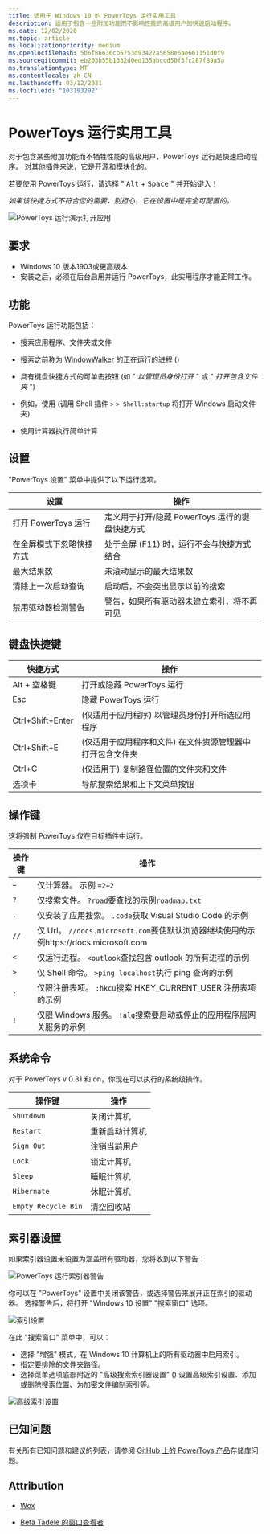 ```yaml
---
title: 适用于 Windows 10 的 PowerToys 运行实用工具
description: 适用于包含一些附加功能而不影响性能的高级用户的快速启动程序。
ms.date: 12/02/2020
ms.topic: article
ms.localizationpriority: medium
ms.openlocfilehash: 5b6f86636cb5753d93422a5658e6ae661151d0f9
ms.sourcegitcommit: eb203b55b1332d0ed135abccd50f3fc287f89a5a
ms.translationtype: MT
ms.contentlocale: zh-CN
ms.lasthandoff: 03/12/2021
ms.locfileid: "103193292"
---
```

# <a name="powertoys-run-utility"></a>PowerToys 运行实用工具

对于包含某些附加功能而不牺牲性能的高级用户，PowerToys 运行是快速启动程序。 对其他插件来说，它是开源和模块化的。

若要使用 PowerToys 运行，请选择 " <kbd>Alt</kbd> + <kbd>Space</kbd> " 并开始键入！

*如果该快捷方式不符合您的需要，别担心，它在设置中是完全可配置的。*

![PowerToys 运行演示打开应用](../images/pt-powerrun-demo.gif)

## <a name="requirements"></a>要求

- Windows 10 版本1903或更高版本
- 安装之后，必须在后台启用并运行 PowerToys，此实用程序才能正常工作。

## <a name="features"></a>功能

PowerToys 运行功能包括：

- 搜索应用程序、文件夹或文件

- 搜索之前称为 [WindowWalker](https://github.com/betsegaw/windowwalker/) 的正在运行的进程 () 

- 具有键盘快捷方式的可单击按钮 (如 " *以管理员身份打开* " 或 " *打开包含文件夹* ") 

- 例如，使用 (调用 Shell 插件 `>` `> Shell:startup` 将打开 Windows 启动文件夹) 

- 使用计算器执行简单计算

## <a name="settings"></a>设置

"PowerToys 设置" 菜单中提供了以下运行选项。

  | **设置** |**操作** |
  | --- | --- |
  | 打开 PowerToys 运行 | 定义用于打开/隐藏 PowerToys 运行的键盘快捷方式 |
  | 在全屏模式下忽略快捷方式 |  处于全屏 (F11) 时，运行不会与快捷方式结合 |
  | 最大结果数 |  未滚动显示的最大结果数 |
  | 清除上一次启动查询 | 启动后，不会突出显示以前的搜索 |
  | 禁用驱动器检测警告 | 警告，如果所有驱动器未建立索引，将不再可见 |

## <a name="keyboard-shortcuts"></a>键盘快捷键

  | **快捷方式** | **操作** |
  | --- | --- |
  | Alt + 空格键 | 打开或隐藏 PowerToys 运行 |
  | Esc | 隐藏 PowerToys 运行 |
  | Ctrl+Shift+Enter |  (仅适用于应用程序) 以管理员身份打开所选应用程序 |
  | Ctrl+Shift+E |  (仅适用于应用程序和文件) 在文件资源管理器中打开包含文件夹 |
  | Ctrl+C |  (仅适用于) 复制路径位置的文件夹和文件 |
  | 选项卡 | 导航搜索结果和上下文菜单按钮 |

## <a name="action-key"></a>操作键

这将强制 PowerToys 仅在目标插件中运行。

  | **操作键** | **操作** |
  | --- | --- |
  | `=` | 仅计算器。 示例 `=2+2` |
  | `?` | 仅搜索文件。 `?road`要查找的示例`roadmap.txt` |
  | `.` | 仅安装了应用搜索。 `.code`获取 Visual Studio Code 的示例 |
  | `//` | 仅 Url。 `//docs.microsoft.com`要使默认浏览器继续使用的示例https://docs.microsoft.com |
  | `<` | 仅运行进程。 `<outlook`查找包含 outlook 的所有进程的示例 |
  | `>` | 仅 Shell 命令。 `>ping localhost`执行 ping 查询的示例 |
  | `:` | 仅限注册表项。 `:hkcu`搜索 HKEY_CURRENT_USER 注册表项的示例 |
  | `!` | 仅限 Windows 服务。 `!alg`搜索要启动或停止的应用程序层网关服务的示例 |

## <a name="system-commands"></a>系统命令

对于 PowerToys v 0.31 和 on，你现在可以执行的系统级操作。

  | **操作键**   |   **操作** |
  | ------------------ | ---------------------------------------------------------------------------------|
  | `Shutdown` | 关闭计算机 |
  | `Restart` | 重新启动计算机 |
  | `Sign Out` | 注销当前用户 |
  | `Lock` | 锁定计算机 |
  | `Sleep` | 睡眠计算机 |
  | `Hibernate` | 休眠计算机 |
  | `Empty Recycle Bin` | 清空回收站 |

## <a name="indexer-settings"></a>索引器设置

如果索引器设置未设置为涵盖所有驱动器，您将收到以下警告：

![PowerToys 运行索引器警告](../images/pt-run-warning.png)

你可以在 "PowerToys" 设置中关闭该警告，或选择警告来展开正在索引的驱动器。 选择警告后，将打开 "Windows 10 设置" "搜索窗口" 选项。

![索引设置](../images/pt-run-indexing.png)

在此 "搜索窗口" 菜单中，可以：

- 选择 "增强" 模式，在 Windows 10 计算机上的所有驱动器中启用索引。
- 指定要排除的文件夹路径。
- 选择菜单选项底部附近的 "高级搜索索引器设置" () 设置高级索引设置、添加或删除搜索位置、为加密文件编制索引等。

![高级索引设置](../images/pt-run-indexing-advanced.png)

## <a name="known-issues"></a>已知问题

有关所有已知问题和建议的列表，请参阅 [GitHub 上的 PowerToys 产品](https://github.com/microsoft/PowerToys/issues?q=is%3Aopen+is%3Aissue+label%3AProduct-Launcher)存储库问题。

## <a name="attribution"></a>Attribution

- [Wox](https://github.com/Wox-launcher/Wox/)

- [Beta Tadele 的窗口查看者](https://github.com/betsegaw/windowwalker)
